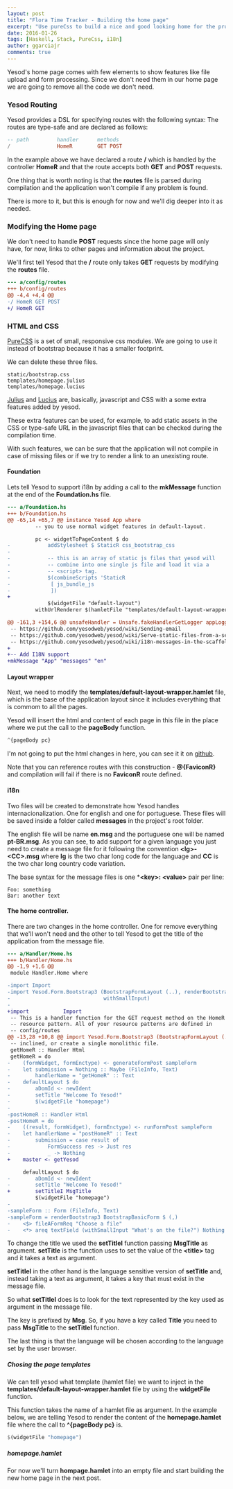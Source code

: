 ```yaml
---
layout: post
title: "Flora Time Tracker - Building the home page"
excerpt: "Use pureCss to build a nice and good looking home for the project."
date: 2016-01-26
tags: [Haskell, Stack, PureCss, i18n]
author: ggarciajr
comments: true
---
```


Yesod's home page comes with few elements to show features like file upload and form processing. Since we don't need them in our home page we are going to remove all the code we don't need.

### Yesod Routing

Yesod provides a DSL for specifying routes with the following syntax: The routes are type-safe and are declared as follows:

```haskell
-- path         handler      methods
/               HomeR        GET POST
```

In the example above we have declared a route **/** which is handled by the controller **HomeR** and that the route accepts both **GET** and **POST** requests.

One thing that is worth noting is that the **routes** file is parsed during compilation and the application won't compile if any problem is found.

There is more to it, but this is enough for now and we'll dig deeper into it as needed.

### Modifying the Home page

We don't need to handle **POST** requests since the home page will only have, for now, links to other pages and information about the project.

We'll first tell Yesod that the **/** route only takes **GET** requests by modifying the **routes** file.

```diff
--- a/config/routes
+++ b/config/routes
@@ -4,4 +4,4 @@
-/ HomeR GET POST
+/ HomeR GET
```

### HTML and CSS

<a href="http://purecss.io/" target="_blank">PureCSS</a> is a set of small, responsive css modules. We are going to use it instead of bootstrap because it has a smaller footprint.

We can delete these three files.

~~~
static/bootstrap.css
templates/homepage.julius
templates/homepage.lucius
~~~

<a href="http://www.yesodweb.com/book/shakespearean-templates#shakespearean-templates_julius_javascript" target="_blank">Julius</a> and <a href="http://www.yesodweb.com/book/shakespearean-templates#shakespearean-templates_lucius_css" target="_blank">Lucius</a> are, basically, javascript and CSS with a some extra features added by yesod.

These extra features can be used, for example, to add static assets in the CSS or type-safe URL in the javascript files that can be checked during the compilation time.

With such features, we can be sure that the application will not compile in case of missing files or if we try to render a link to an unexisting route.

#### Foundation

Lets tell Yesod to support i18n by adding a call to the **mkMessage** function at the end of the **Foundation.hs** file.

```diff
--- a/Foundation.hs
+++ b/Foundation.hs
@@ -65,14 +65,7 @@ instance Yesod App where
         -- you to use normal widget features in default-layout.

         pc <- widgetToPageContent $ do
-            addStylesheet $ StaticR css_bootstrap_css
-
-            -- this is an array of static js files that yesod will
-            -- combine into one single js file and load it via a
-            -- <script> tag.
-            $(combineScripts 'StaticR
-             [ js_bundle_js
-             ])
+
             $(widgetFile "default-layout")
         withUrlRenderer $(hamletFile "templates/default-layout-wrapper.hamlet")

@@ -161,3 +154,6 @@ unsafeHandler = Unsafe.fakeHandlerGetLogger appLogger
 -- https://github.com/yesodweb/yesod/wiki/Sending-email
 -- https://github.com/yesodweb/yesod/wiki/Serve-static-files-from-a-separate-domain
 -- https://github.com/yesodweb/yesod/wiki/i18n-messages-in-the-scaffolding
+
+-- Add I18N support
+mkMessage "App" "messages" "en"
```

#### Layout wrapper

Next, we need to modify the **templates/default-layout-wrapper.hamlet** file, which is the base of the application layout since it includes everything that is commom to all the pages.

Yesod will insert the html and content of each page in this file in the place where we put the call to the **pageBody** function.

```haskell
^{pageBody pc}
```

I'm not going to put the html changes in here, you can see it it on <a href="https://github.com/ggarciajr/flora/commit/7864f7d88782e531d89510deda2c1a7878706e2a" target="_blank">github</a>.

Note that you can reference routes with this construction - **@{FaviconR}** and compilation will fail if there is no **FaviconR** route defined.

#### i18n

Two files will be created to demonstrate how Yesod handles internacionalization. One for english and one for portuguese. These files will be saved inside a folder called **messages** in the project's root folder.

The english file will be name **en.msg** and the portuguese one will be named **pt-BR.msg**. As you can see, to add support for a given language you just need to create a message file for it following the convention **\<lg>-\<CC>.msg** where **lg** is the two char long code for the language and **CC** is the two char long country code variation.

The base syntax for the message files is one ***\<key>: \<value>** pair per line:

~~~
Foo: something
Bar: another text
~~~

#### The home controller.

There are two changes in the home controller. One for remove everything that we'll won't need and the other to tell Yesod to get the title of the application from the message file.

```diff
--- a/Handler/Home.hs
+++ b/Handler/Home.hs
@@ -1,9 +1,6 @@
 module Handler.Home where

-import Import
-import Yesod.Form.Bootstrap3 (BootstrapFormLayout (..), renderBootstrap3,
-                              withSmallInput)
-
+import           Import
 -- This is a handler function for the GET request method on the HomeR
 -- resource pattern. All of your resource patterns are defined in
 -- config/routes
@@ -13,28 +10,8 @@ import Yesod.Form.Bootstrap3 (BootstrapFormLayout (..), renderBootstrap3,
 -- inclined, or create a single monolithic file.
 getHomeR :: Handler Html
 getHomeR = do
-    (formWidget, formEnctype) <- generateFormPost sampleForm
-    let submission = Nothing :: Maybe (FileInfo, Text)
-        handlerName = "getHomeR" :: Text
-    defaultLayout $ do
-        aDomId <- newIdent
-        setTitle "Welcome To Yesod!"
-        $(widgetFile "homepage")
-
-postHomeR :: Handler Html
-postHomeR = do
-    ((result, formWidget), formEnctype) <- runFormPost sampleForm
-    let handlerName = "postHomeR" :: Text
-        submission = case result of
-            FormSuccess res -> Just res
-            _ -> Nothing
+    master <- getYesod

     defaultLayout $ do
-        aDomId <- newIdent
-        setTitle "Welcome To Yesod!"
+        setTitleI MsgTitle
         $(widgetFile "homepage")
-
-sampleForm :: Form (FileInfo, Text)
-sampleForm = renderBootstrap3 BootstrapBasicForm $ (,)
-    <$> fileAFormReq "Choose a file"
-    <*> areq textField (withSmallInput "What's on the file?") Nothing
```

To change the title we used the **setTitleI** function passing **MsgTitle** as argument. **setTitle** is the function uses to set the value of the **\<title>** tag and it takes a text as argument.

**setTitleI** in the other hand is the language sensitive version of **setTitle** and, instead taking a text as argument, it takes a key that must exist in the message file.

So what **setTitleI** does is to look for the text represented by the key used as argument in the message file.

The key is prefixed by **Msg**. So, if you have a key called **Title** you need to pass **MsgTitle** to the **setTitleI** function.

The last thing is that the language will be chosen according to the language set by the user browser.

##### Chosing the page templates

We can tell yesod what template (hamlet file) we want to inject in the **templates/default-layout-wrapper.hamlet** file by using the **widgetFile** function.

This function takes the name of a hamlet file as argument. In the example below, we are telling Yesod to render the content of the **homepage.hamlet** file where the call to **^{pageBody pc}** is.

```haskell
$(widgetFile "homepage")
```

##### homepage.hamlet

For now we'll turn **hompage.hamlet** into an empty file and start building the new home page in the next post.
